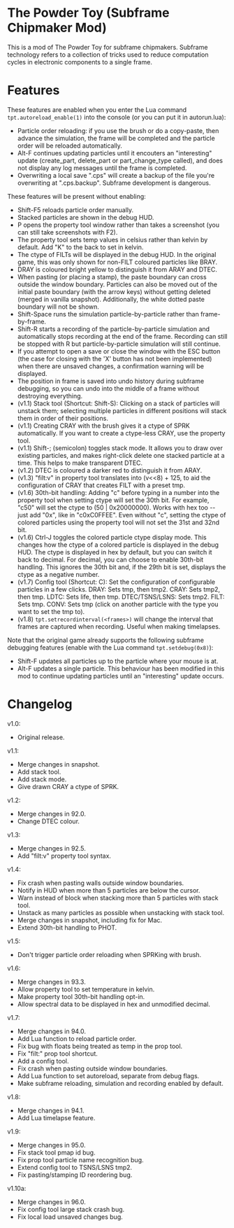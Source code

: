 The Powder Toy (Subframe Chipmaker Mod)
=======================================

This is a mod of The Powder Toy for subframe chipmakers. Subframe technology refers to a collection of tricks used to reduce computation cycles in electronic components to a single frame.

Features
========

These features are enabled when you enter the Lua command `tpt.autoreload_enable(1)` into the console (or you can put it in autorun.lua):

- Particle order reloading: if you use the brush or do a copy-paste, then advance the simulation, the frame will be completed and the particle order will be reloaded automatically.
- Alt-F continues updating particles until it encouters an "interesting" update (create_part, delete_part or part_change_type called), and does not display any log messages until the frame is completed.
- Overwriting a local save "<save>.cps" will create a backup of the file you're overwriting at "<save>.cps.backup". Subframe development is dangerous.

These features will be present without enabling:

- Shift-F5 reloads particle order manually.
- Stacked particles are shown in the debug HUD.
- P opens the property tool window rather than takes a screenshot (you can still take screenshots with F2).
- The property tool sets temp values in celsius rather than kelvin by default. Add "K" to the back to set in kelvin.
- The ctype of FILTs will be displayed in the debug HUD. In the original game, this was only shown for non-FILT coloured particles like BRAY.
- DRAY is coloured bright yellow to distinguish it from ARAY and DTEC.
- When pasting (or placing a stamp), the paste boundary can cross outside the window boundary. Particles can also be moved out of the initial paste boundary (with the arrow keys) without getting deleted (merged in vanilla snapshot). Additionally, the white dotted paste boundary will not be shown.
- Shift-Space runs the simulation particle-by-particle rather than frame-by-frame.
- Shift-R starts a recording of the particle-by-particle simulation and automatically stops recording at the end of the frame. Recording can still be stopped with R but particle-by-particle simulation will still continue.
- If you attempt to open a save or close the window with the ESC button (the case for closing with the 'X' button has not been implemented) when there are unsaved changes, a confirmation warning will be displayed.
- The position in frame is saved into undo history during subframe debugging, so you can undo into the middle of a frame without destroying everything.
- (v1.1) Stack tool (Shortcut: Shift-S): Clicking on a stack of particles will unstack them; selecting multiple particles in different positions will stack them in order of their positions.
- (v1.1) Creating CRAY with the brush gives it a ctype of SPRK automatically. If you want to create a ctype-less CRAY, use the property tool.
- (v1.1) Shift-; (semicolon) toggles stack mode. It allows you to draw over existing particles, and makes right-click delete one stacked particle at a time. This helps to make transparent DTEC.
- (v1.2) DTEC is coloured a darker red to distinguish it from ARAY.
- (v1.3) "filt:v" in property tool translates into (v<<8) + 125, to aid the configuration of CRAY that creates FILT with a preset tmp.
- (v1.6) 30th-bit handling: Adding "c" before typing in a number into the property tool when setting ctype will set the 30th bit. For example, "c50" will set the ctype to (50 | 0x20000000). Works with hex too -- just add "0x", like in "c0xC0FFEE". Even without "c", setting the ctype of colored particles using the property tool will not set the 31st and 32nd bit.
- (v1.6) Ctrl-J toggles the colored particle ctype display mode. This changes how the ctype of a colored particle is displayed in the debug HUD. The ctype is displayed in hex by default, but you can switch it back to decimal. For decimal, you can choose to enable 30th-bit handling. This ignores the 30th bit and, if the 29th bit is set, displays the ctype as a negative number.
- (v1.7) Config tool (Shortcut: C): Set the configuration of configurable particles in a few clicks. DRAY: Sets tmp, then tmp2. CRAY: Sets tmp2, then tmp. LDTC: Sets life, then tmp. DTEC/TSNS/LSNS: Sets tmp2. FILT: Sets tmp. CONV: Sets tmp (click on another particle with the type you want to set the tmp to).
- (v1.8) `tpt.setrecordinterval(<frames>)` will change the interval that frames are captured when recording. Useful when making timelapses.

Note that the original game already supports the following subframe debugging features (enable with the Lua command `tpt.setdebug(0x8)`):

- Shift-F updates all particles up to the particle where your mouse is at.
- Alt-F updates a single particle. This behaviour has been modified in this mod to continue updating particles until an "interesting" update occurs.

Changelog
=========

v1.0:
- Original release.

v1.1:
- Merge changes in snapshot.
- Add stack tool.
- Add stack mode.
- Give drawn CRAY a ctype of SPRK.

v1.2:
- Merge changes in 92.0.
- Change DTEC colour.

v1.3:
- Merge changes in 92.5.
- Add "filt:v" property tool syntax.

v1.4:
- Fix crash when pasting walls outside window boundaries.
- Notify in HUD when more than 5 particles are below the cursor.
- Warn instead of block when stacking more than 5 particles with stack tool.
- Unstack as many particles as possible when unstacking with stack tool.
- Merge changes in snapshot, including fix for Mac.
- Extend 30th-bit handling to PHOT.

v1.5:
- Don't trigger particle order reloading when SPRKing with brush.

v1.6:
- Merge changes in 93.3.
- Allow property tool to set temperature in kelvin.
- Make property tool 30th-bit handling opt-in.
- Allow spectral data to be displayed in hex and unmodified decimal.

v1.7:
- Merge changes in 94.0.
- Add Lua function to reload particle order.
- Fix bug with floats being treated as temp in the prop tool.
- Fix "filt:" prop tool shortcut.
- Add a config tool.
- Fix crash when pasting outside window boundaries.
- Add Lua function to set autoreload, separate from debug flags.
- Make subframe reloading, simulation and recording enabled by default.

v1.8:
- Merge changes in 94.1.
- Add Lua timelapse feature.

v1.9:
- Merge changes in 95.0.
- Fix stack tool pmap id bug.
- Fix prop tool particle name recognition bug.
- Extend config tool to TSNS/LSNS tmp2.
- Fix pasting/stamping ID reordering bug.

v1.10a:
- Merge changes in 96.0.
- Fix config tool large stack crash bug.
- Fix local load unsaved changes bug.
